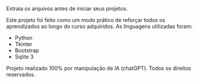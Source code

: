 Extraia os arquivos antes de iniciar seus projetos.

Este projeto foi feito como um modo prático de reforçar todos os aprendizados ao longo do curso adquiridos. As linguagens utilizadas foram:
- Python
- Tkinter
- Bootstrap
- Sqlite 3

Projeto realizado 100% por manipulação de IA (chatGPT). Todos os direitos reservados.
